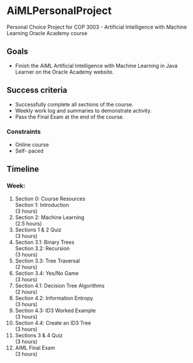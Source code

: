 # AiMLPersonalProject
Personal Choice Project for COP 3003 -  Artificial Intelligence with Machine Learning Oracle Academy course
<h2 id="goals">Goals</h2>
<ul>
<li>Finish the AiML Artificial Intelligence with Machine Learning in Java Learner on the Oracle Academy website.</li>
</ul>
<h2 id="success-criteria">Success criteria</h2>
<ul>
<li>Successfully complete all sections of the course.</li>
<li>Weekly work log and summaries to demonstrate activity.</li>
<li>Pass the Final Exam at the end of the course.</li>
</ul>
<h3 id="constraints">Constraints</h3>
<ul>
<li>Online course</li>
<li>Self- paced</li>
</ul>
<h2 id="timeline">Timeline</h2>
<h3>Week:</h3>
<ol>
<li>Section 0: Course Resources <br>
  Section 1: Introduction <br>
  (3 hours)</li>
<li>Section 2: Machine Learning <br>
  (2.5 hours)</li>
<li>Sections 1 & 2 Quiz <br>
  (3 hours)</li>
<li>Section 3.1: Binary Trees <br>
  Section 3.2: Recursion <br>
  (3 hours)</li>
<li>Section 3.3: Tree Traversal <br>
  (2 hours)</li>
<li>Section 3.4: Yes/No Game <br>
  (3 hours)</li>
<li>Section 4.1: Decision Tree Algorithms <br>
  (2 hours)</li>
<li>Section 4.2: Information Entropy <br>
  (3 hours)</li>
<li>Section 4.3: ID3 Worked Example <br>
  (3 hours)</li>
<li>Section 4.4: Create an ID3 Tree <br>
  (3 hours)</li>
<li>Sections 3 & 4 Quiz <br>
  (3 hours)</li>
<li>AiML Final Exam <br>
  (3 hours)</li>
</ol>
